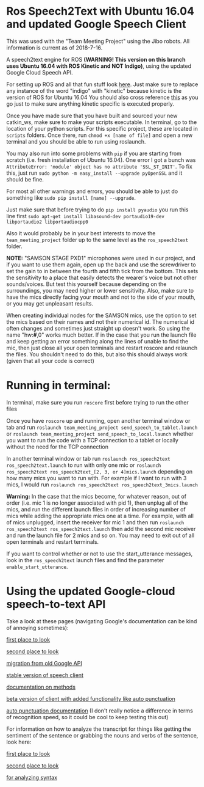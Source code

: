 # Ros Speech2Text with Ubuntu 16.04 and updated Google Speech Client

This was used with the "Team Meeting Project" using the Jibo robots. All information is current as of 2018-7-16.

A speech2text engine for ROS __(WARNING! This version on this branch uses Ubuntu 16.04 with ROS Kinetic and NOT Indigo)__, using the updated Google Cloud Speech API.

For setting up ROS and all that fun stuff look [here](https://alecive.github.io/ros_installation.html).
Just make sure to replace any instance of the word "indigo" with "kinetic" because kinetic is the version of ROS for Ubuntu 16.04
You should also cross reference [this](http://wiki.ros.org/kinetic/Installation/Ubuntu) as you go just to make sure anything kinetic specific is executed properly.

Once you have made sure that you have built and sourced your new catkin_ws, make sure to make your scripts executable. In terminal, go to the location of your python scripts. For this specific project, these are located in `scripts` folders. Once there, run `chmod +x [name of file]` and open a new terminal and you should be able to run using roslaunch.

You may also run into some problems with `pip` if you are starting from scratch (i.e. fresh installation of Ubuntu 16.04). One error I got a bunch was `AttributeError: 'module' object has no attribute 'SSL_ST_INIT'`. To fix this, just run `sudo python -m easy_install --upgrade pyOpenSSL` and it should be fine.

For most all other warnings and errors, you should be able to just do something like `sudo pip install [name] --upgrade`.

Just make sure that before trying to do `pip install pyaudio` you run this line first `sudo apt-get install libasound-dev portaudio19-dev libportaudio2 libportaudiocpp0`

Also it would probably be in your best interests to move the `team_meeting_project` folder up to the same level as the `ros_speech2text` folder.

__NOTE:__ "SAMSON STAGE PXD1" microphones were used in our project, and if you want to use them again, open up the back and use the screwdriver to set the gain to in between the fourth and fifth tick from the bottom. This sets the sensitivity to a place that easily detects the wearer's voice but not other sounds/voices. But test this yourself because depending on the surroundings, you may need higher or lower sensitivity. Also, make sure to have the mics directly facing your mouth and not to the side of your mouth, or you may get unpleasant results.

When creating individual nodes for the SAMSON mics, use the option to set the mics based on their names and not their numerical id. The numerical id often changes and sometimes just straight up doesn't work. So using the name "hw:__#__,0" works much better. If in the case that you run the launch file and keep getting an error something along the lines of unable to find the mic, then just close all your open terminals and restart roscore and relaunch the files. You shouldn't need to do this, but also this should always work (given that all your code is correct)

# Running in terminal:
In terminal, make sure you run `roscore` first before trying to run the other files

Once you have `roscore` up and running, open another terminal window or tab and run `roslaunch team_meeting_project send_speech_to_tablet.launch` or `roslaunch team_meeting_project send_speech_to_local.launch` whether you want to run the code with a TCP connection to a tablet or locally without the need for the TCP connection

In another terminal window or tab run `roslaunch ros_speech2text ros_speech2text.launch` to run with only one mic or `roslaunch ros_speech2text ros_speech2text_[2, 3, or 4]mics.launch` depending on how many mics you want to run with. For example if I want to run with 3 mics, I would run `roslaunch ros_speech2text ros_speech2text_3mics.launch`

__Warning:__
In the case that the mics become, for whatever reason, out of order (i.e. mic 1 is no longer associated with pid 1), then unplug all of the mics, and run the different launch files in order of increasing number of mics while adding the appropriate mics one at a time.
For example, with all of mics unplugged, insert the receiver for mic 1 and then run `roslaunch ros_speech2text ros_speech2text.launch` then add the second mic receiver and run the launch file for 2 mics and so on. You may need to exit out of all open terminals and restart terminals.

If you want to control whether or not to use the start_utterance messages, look in the `ros_speech2text` launch files and find the parameter `enable_start_utterance`.

# Using the updated Google-cloud speech-to-text API
Take a look at these pages (navigating Google's documentation can be kind of annoying sometimes):

[first place to look](https://cloud.google.com/speech-to-text/docs/basics)

[second place to look](https://google-cloud-python.readthedocs.io/en/latest/speech/index.html)

[migration from old Google API](https://cloud.google.com/speech-to-text/docs/python-client-migration)

[stable version of speech client](https://google-cloud-python.readthedocs.io/en/latest/speech/gapic/v1/api.html)

[documentation on methods](https://cloud.google.com/speech-to-text/docs/reference/rpc/google.cloud.speech.v1)

[beta version of client with added functionality like auto punctuation](https://google-cloud-python.readthedocs.io/en/latest/speech/gapic/v1p1beta1/api.html)

[auto punctuation documentation](https://cloud.google.com/speech-to-text/docs/automatic-punctuation)
(I don't really notice a difference in terms of recognition speed, so it could be cool to keep testing this out)

For information on how to analyze the transcript for things like getting the sentiment of the sentence or grabbing the nouns and verbs of the sentence, look here:

[first place to look](https://cloud.google.com/natural-language/docs/basics)

[second place to look](https://google-cloud-python.readthedocs.io/en/latest/language/usage.html)

[for analyzing syntax](https://cloud.google.com/natural-language/docs/analyzing-syntax)
